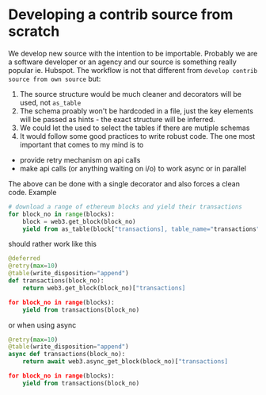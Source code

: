 # Developing a contrib source from scratch

We develop new source with the intention to be importable. Probably we are a software developer or an agency and our source is something really popular ie. Hubspot. The workflow is not that different from `develop contrib source from own source` but:

1. The source structure would be much cleaner and decorators will be used, not `as_table`
2. The schema proably won't be hardcoded in a file, just the key elements will be passed as hints - the exact structure will be inferred.
3. We could let the used to select the tables if there are mutiple schemas
4. It would follow some good practices to write robust code. The one most important that comes to my mind is to

- provide retry mechanism on api calls
- make api calls (or anything waiting on i/o) to work async or in parallel

The above can be done with a single decorator and also forces a clean code. Example

```python
# download a range of ethereum blocks and yield their transactions
for block_no in range(blocks):
    block = web3.get_block(block_no)
    yield from as_table(block["transactions], table_name="transactions", write_disposition="append")
```

should rather work like this

```python
@deferred
@retry(max=10)
@table(write_disposition="append")
def transactions(block_no):
    return web3.get_block(block_no)["transactions]

for block_no in range(blocks):
    yield from transactions(block_no)
```

or when using async
```python
@retry(max=10)
@table(write_disposition="append")
async def transactions(block_no):
    return await web3.async_get_block(block_no)["transactions]

for block_no in range(blocks):
    yield from transactions(block_no)
```
